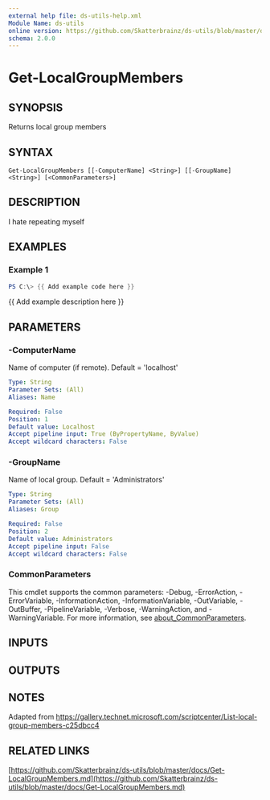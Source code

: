 ```yaml
---
external help file: ds-utils-help.xml
Module Name: ds-utils
online version: https://github.com/Skatterbrainz/ds-utils/blob/master/docs/Get-LocalGroupMembers.md
schema: 2.0.0
---
```


# Get-LocalGroupMembers

## SYNOPSIS
Returns local group members

## SYNTAX

```
Get-LocalGroupMembers [[-ComputerName] <String>] [[-GroupName] <String>] [<CommonParameters>]
```

## DESCRIPTION
I hate repeating myself

## EXAMPLES

### Example 1
```powershell
PS C:\> {{ Add example code here }}
```

{{ Add example description here }}

## PARAMETERS

### -ComputerName
Name of computer (if remote).
Default = 'localhost'

```yaml
Type: String
Parameter Sets: (All)
Aliases: Name

Required: False
Position: 1
Default value: Localhost
Accept pipeline input: True (ByPropertyName, ByValue)
Accept wildcard characters: False
```

### -GroupName
Name of local group.
Default = 'Administrators'

```yaml
Type: String
Parameter Sets: (All)
Aliases: Group

Required: False
Position: 2
Default value: Administrators
Accept pipeline input: False
Accept wildcard characters: False
```

### CommonParameters
This cmdlet supports the common parameters: -Debug, -ErrorAction, -ErrorVariable, -InformationAction, -InformationVariable, -OutVariable, -OutBuffer, -PipelineVariable, -Verbose, -WarningAction, and -WarningVariable. For more information, see [about_CommonParameters](http://go.microsoft.com/fwlink/?LinkID=113216).

## INPUTS

## OUTPUTS

## NOTES
Adapted from https://gallery.technet.microsoft.com/scriptcenter/List-local-group-members-c25dbcc4

## RELATED LINKS

[https://github.com/Skatterbrainz/ds-utils/blob/master/docs/Get-LocalGroupMembers.md](https://github.com/Skatterbrainz/ds-utils/blob/master/docs/Get-LocalGroupMembers.md)

